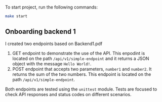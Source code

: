 To start project, run the following commands:

```bash
make start
```

## Onboarding backend 1

I created two endpoints based on Backend1.pdf

1. GET endpoint to demonstrate the use of the API. This enpodint is located on the path `/api/v1/simple-endpoint` and it returns a JSON object with the message `Hello World!`.
2. POST endpoint that accepts two parameters, `number1` and `number2`. It returns the sum of the two numbers. This endpoint is located on the path `/api/v1/simple-endpoint`.

Both endpoints are tested using the `unittest` module. Tests are focused to check API responses and status codes on different scenarios.